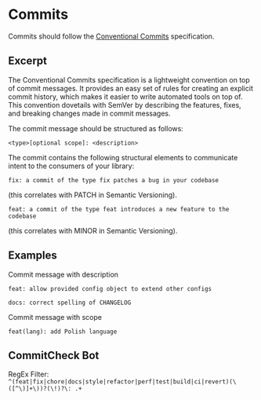 # Commits

Commits should follow the [Conventional Commits](https://www.conventionalcommits.org/en/v1.0.0/) specification.

## Excerpt

The Conventional Commits specification is a lightweight convention on top of commit messages.
It provides an easy set of rules for creating an explicit commit history,
which makes it easier to write automated tools on top of.
This convention dovetails with SemVer by describing the features, fixes, and breaking changes made in commit messages.

The commit message should be structured as follows:

`<type>[optional scope]: <description>`

The commit contains the following structural elements to communicate intent to the consumers of your library:

`fix: a commit of the type fix patches a bug in your codebase`

(this correlates with PATCH in Semantic Versioning).

`feat: a commit of the type feat introduces a new feature to the codebase`

(this correlates with MINOR in Semantic Versioning).

## Examples

Commit message with description

`feat: allow provided config object to extend other configs`

`docs: correct spelling of CHANGELOG`

Commit message with scope

`feat(lang): add Polish language`

## CommitCheck Bot

RegEx Filter: `^(feat|fix|chore|docs|style|refactor|perf|test|build|ci|revert)(\([^\)]+\))?(\!)?\: .+`
